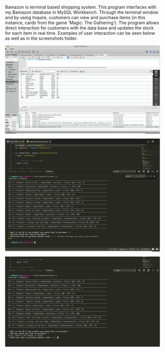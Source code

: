Bamazon is terminal based shopping system. This program interfaces with my Bamazon database in MySQL Workbench.
Through the terminal window and by using Inquire, customers can view and purchase items (in this instance, cards from the game 'Magic: The Gathering').
The program allows direct interaction for customers with the data base and updates the stock for each item in real time.
Examples of user interaction can be seen  below as well as in the screenshots folder. 

![ScreenShot](/Screenshots/bamaDB.png)

![ScreenShot](/Screenshots/purchase1.png)

![ScreenShot](/Screenshots/purchase2.png)
